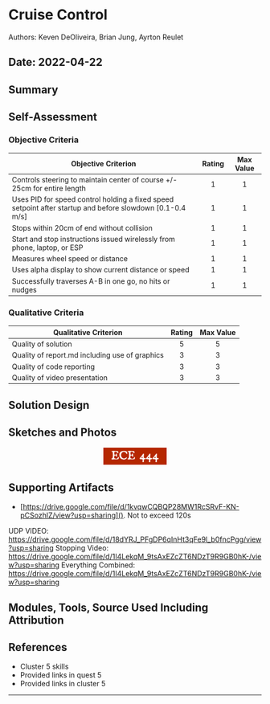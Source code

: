 # Cruise Control
Authors: Keven DeOliveira, Brian Jung, Ayrton Reulet

Date: 2022-04-22
-----

## Summary


## Self-Assessment

### Objective Criteria

| Objective Criterion | Rating | Max Value  | 
|---------------------------------------------|:-----------:|:---------:|
| Controls steering to maintain center of course +/- 25cm for entire length | 1 |  1     | 
| Uses PID for speed control holding a fixed speed setpoint after startup and before slowdown [0.1-0.4 m/s] | 1 |  1     | 
| Stops within 20cm of end without collision | 1 |  1     | 
| Start and stop instructions issued wirelessly from phone, laptop, or ESP | 1 |  1     | 
| Measures wheel speed or distance | 1 |  1     | 
| Uses alpha display to show current distance or speed | 1 |  1     | 
| Successfully traverses A-B in one go, no hits or nudges | 1 |  1     | 


### Qualitative Criteria

| Qualitative Criterion | Rating | Max Value  | 
|---------------------------------------------|:-----------:|:---------:|
| Quality of solution | 5 |  5     | 
| Quality of report.md including use of graphics | 3 |  3     | 
| Quality of code reporting | 3 |  3     | 
| Quality of video presentation | 3 |  3     | 


## Solution Design



## Sketches and Photos
<center><img src="./images/ece444.png" width="25%" /></center>  
<center> </center>


## Supporting Artifacts
- [https://drive.google.com/file/d/1kvqwCQBQP28MW1RcSRvF-KN-pCSozhlZ/view?usp=sharing](). Not to exceed 120s

UDP VIDEO: https://drive.google.com/file/d/18dYRJ_PFgDP6qInHt3qFe9l_b0fncPgg/view?usp=sharing
Stopping Video: https://drive.google.com/file/d/1I4LekqM_9tsAxEZcZT6NDzT9R9GB0hK-/view?usp=sharing
Everything Combined: https://drive.google.com/file/d/1I4LekqM_9tsAxEZcZT6NDzT9R9GB0hK-/view?usp=sharing


## Modules, Tools, Source Used Including Attribution

## References
- Cluster 5 skills
- Provided links in quest 5
- Provided links in cluster 5

-----

